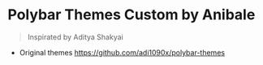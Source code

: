 # Polybar Themes Custom by Anibale

> Inspirated by Aditya Shakyai

- Original themes https://github.com/adi1090x/polybar-themes
